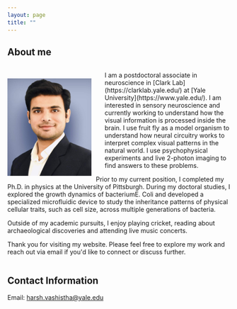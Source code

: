 ```yaml
---
layout: page
title: ""
---
```

## About me
<div style="overflow:auto;">
<img src="Picture.jpeg" alt="Alt text" style="float:left;margin-top:30px; margin-right:10px;width:190px; height:220px;"/>   
  
  <p style="margin-left:220px;"> I am a postdoctoral associate in neuroscience in [Clark Lab](https://clarklab.yale.edu/) at [Yale University](https://www.yale.edu/). I am interested in sensory neuroscience and currently working to understand how the visual information is processed inside the brain. I use fruit fly as a model organism to understand how neural circuitry works to interpret complex visual patterns in the natural world. I use psychophysical experiments and live 2-photon imaging to find answers to these problems. 
<p>
Prior to my current position, I completed my Ph.D. in physics at the University of Pittsburgh. During my doctoral studies, I explored the growth dynamics of bacteriumE. Coli and developed a specialized microfluidic device to study the inheritance patterns of physical cellular traits, such as cell size, across multiple generations of bacteria.
</p>
<p>
  Outside of my academic pursuits, I enjoy playing cricket, reading about archaeological discoveries and attending live music concerts. 
  </p>
  <p>
  Thank you for visiting my website. Please feel free to explore my work and reach out via email if you'd like to connect or discuss further.
</p>
</div>






## Contact Information
Email: harsh.vashistha@yale.edu 
